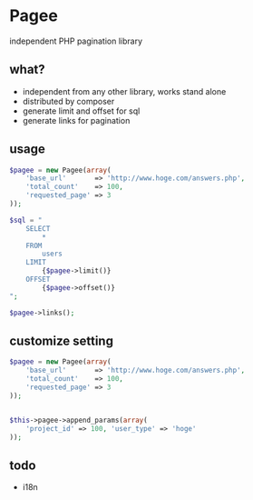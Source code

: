 # Pagee
independent PHP pagination library

## what?
- independent from any other library, works stand alone
- distributed by composer
- generate limit and offset for sql
- generate links for pagination

## usage
```php
$pagee = new Pagee(array(
    'base_url'       => 'http://www.hoge.com/answers.php',
    'total_count'    => 100,
    'requested_page' => 3
));


```

```php
$sql = "
    SELECT
        *
    FROM
        users
    LIMIT
        {$pagee->limit()}
    OFFSET
        {$pagee->offset()}
";
```

```php
$pagee->links();
```

## customize setting
```php
$pagee = new Pagee(array(
    'base_url'       => 'http://www.hoge.com/answers.php',
    'total_count'    => 100,
    'requested_page' => 3
));


$this->pagee->append_params(array(
    'project_id' => 100, 'user_type' => 'hoge'
));
```



## todo
- i18n
